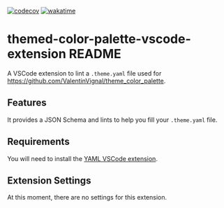 [![codecov](https://codecov.io/gh/ValentinVignal/themed-color-palette-vscode-extension/branch/main/graph/badge.svg?token=h4QRDyuLjI)](https://codecov.io/gh/ValentinVignal/themed-color-palette-vscode-extension)
[![wakatime](https://wakatime.com/badge/github/ValentinVignal/themed-color-palette-vscode-extension.png)](https://wakatime.com/badge/github/ValentinVignal/themed-color-palette-vscode-extension)

# themed-color-palette-vscode-extension README

A VSCode extension to lint a `.theme.yaml` file used for https://github.com/ValentinVignal/theme_color_palette.

## Features

It provides a JSON Schema and lints to help you fill your `.theme.yaml` file.

## Requirements

You will need to install the [YAML VSCode extension](https://marketplace.visualstudio.com/items?itemName=redhat.vscode-yaml).

## Extension Settings

At this moment, there are no settings for this extension.

